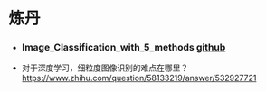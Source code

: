 # 炼丹
- ###  Image_Classification_with_5_methods   [github](https://github.com/Fdevmsy/Image_Classification_with_5_methods)


- 对于深度学习，细粒度图像识别的难点在哪里？ https://www.zhihu.com/question/58133219/answer/532927721
